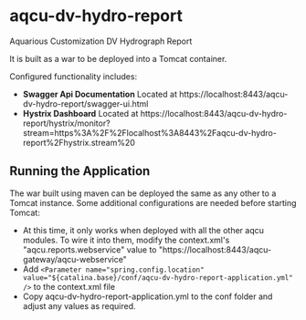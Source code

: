 # aqcu-dv-hydro-report

Aquarious Customization DV Hydrograph Report

It is built as a war to be deployed into a Tomcat container.

Configured functionality includes:

- **Swagger Api Documentation** Located at https://localhost:8443/aqcu-dv-hydro-report/swagger-ui.html
- **Hystrix Dashboard** Located at https://localhost:8443/aqcu-dv-hydro-report/hystrix/monitor?stream=https%3A%2F%2Flocalhost%3A8443%2Faqcu-dv-hydro-report%2Fhystrix.stream%20

## Running the Application

The war built using maven can be deployed the same as any other to a Tomcat instance. Some additional configurations are needed before starting Tomcat:

- At this time, it only works when deployed with all the other aqcu modules. To wire it into them, modify the context.xml's "aqcu.reports.webservice" value to "https://localhost:8443/aqcu-gateway/aqcu-webservice"
- Add ```<Parameter name="spring.config.location" value="${catalina.base}/conf/aqcu-dv-hydro-report-application.yml" />``` to the context.xml file
- Copy aqcu-dv-hydro-report-application.yml to the conf folder and adjust any values as required.

